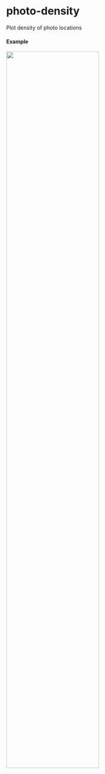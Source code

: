 # photo-density
Plot density of photo locations


#### Example
<img src="http://pdil.github.io/images/sw_us_density.png" width="70%">
